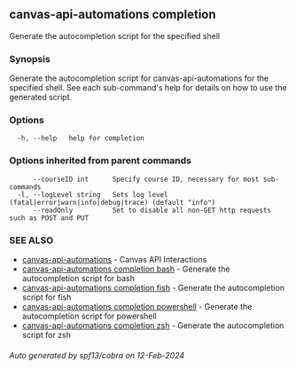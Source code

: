 ## canvas-api-automations completion

Generate the autocompletion script for the specified shell

### Synopsis

Generate the autocompletion script for canvas-api-automations for the specified shell.
See each sub-command's help for details on how to use the generated script.


### Options

```
  -h, --help   help for completion
```

### Options inherited from parent commands

```
      --courseID int      Specify course ID, necessary for most sub-commands
  -l, --logLevel string   Sets log level (fatal|error|warn|info|debug|trace) (default "info")
      --readOnly          Set to disable all non-GET http requests such as POST and PUT
```

### SEE ALSO

* [canvas-api-automations](canvas-api-automations.md)	 - Canvas API Interactions
* [canvas-api-automations completion bash](canvas-api-automations_completion_bash.md)	 - Generate the autocompletion script for bash
* [canvas-api-automations completion fish](canvas-api-automations_completion_fish.md)	 - Generate the autocompletion script for fish
* [canvas-api-automations completion powershell](canvas-api-automations_completion_powershell.md)	 - Generate the autocompletion script for powershell
* [canvas-api-automations completion zsh](canvas-api-automations_completion_zsh.md)	 - Generate the autocompletion script for zsh

###### Auto generated by spf13/cobra on 12-Feb-2024

